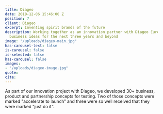 ```yaml
---
title: Diageo
date: 2018-12-06 15:46:00 Z
position: 7
client: Diageo
excerpt: Inventing spirit brands of the future
description: Working together as an innovation partner with Diageo Europe to deliver
  business ideas for the next three years and beyond
image: "/uploads/diageo-main.jpg"
has-carousel-text: false
is-carousel: false
is-selected: false
has-carousel: false
images:
- "/uploads/diageo-image.jpg"
quote: 
cite: 
---
```


As part of our innovation project with Diageo, we developed 30\+ business, product and partnership concepts for testing. Two of those concepts were marked "accelerate to launch" and three were so well received that they were marked "just do it".